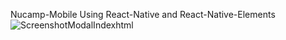 Nucamp-Mobile
Using React-Native and React-Native-Elements
![ScreenshotModalIndexhtml](https://user-images.githubusercontent.com/79175009/153278187-7c5f0b8a-a104-4786-b113-a1fa89989beb.png)
